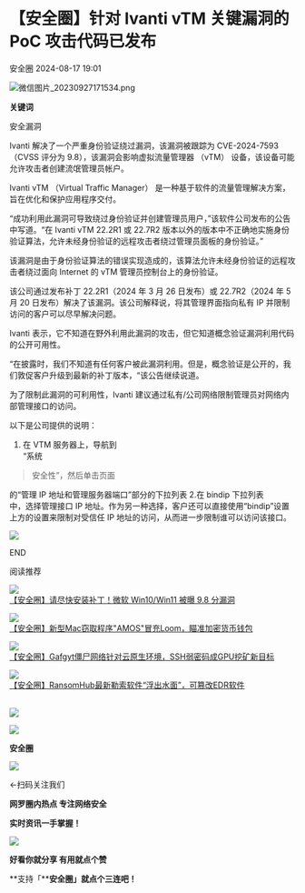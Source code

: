 #  【安全圈】针对 Ivanti vTM 关键漏洞的 PoC 攻击代码已发布   
 安全圈   2024-08-17 19:01  
  
![](https://mmbiz.qpic.cn/sz_mmbiz_png/aBHpjnrGylgOvEXHviaXu1fO2nLov9bZ055v7s8F6w1DD1I0bx2h3zaOx0Mibd5CngBwwj2nTeEbupw7xpBsx27Q/640?wx_fmt=png&from=appmsg "微信图片_20230927171534.png")  
  
  
**关键词**  
  
  
  
安全漏洞  
  
  
Ivanti 解决了一个严重身份验证绕过漏洞，该漏洞被跟踪为 CVE-2024-7593（CVSS 评分为 9.8），该漏洞会影响虚拟流量管理器 （vTM） 设备，该设备可能允许攻击者创建流氓管理员帐户。  
  
Ivanti vTM （Virtual Traffic Manager） 是一种基于软件的流量管理解决方案，旨在优化和保护应用程序交付。  
  
“成功利用此漏洞可导致绕过身份验证并创建管理员用户，”该软件公司发布的公告中写道。“在 Ivanti vTM 22.2R1 或 22.7R2 版本以外的版本中不正确地实施身份验证算法，允许未经身份验证的远程攻击者绕过管理员面板的身份验证。”  
  
该漏洞是由于身份验证算法的错误实现造成的，该算法允许未经身份验证的远程攻击者绕过面向 Internet 的 vTM 管理员控制台上的身份验证。  
  
该公司通过发布补丁 22.2R1（2024 年 3 月 26 日发布）或 22.7R2（2024 年 5 月 20 日发布）解决了该漏洞。该公司解释说，将其管理界面指向私有 IP 并限制访问的客户可以尽早解决问题。  
  
Ivanti 表示，它不知道在野外利用此漏洞的攻击，但它知道概念验证漏洞利用代码的公开可用性。  
  
“在披露时，我们不知道有任何客户被此漏洞利用。但是，概念验证是公开的，我们敦促客户升级到最新的补丁版本，“该公告继续说道。  
  
为了限制此漏洞的可利用性，Ivanti 建议通过私有/公司网络限制管理员对网络内部管理接口的访问。  
  
以下是公司提供的说明：  
  
1. 在 VTM 服务器上，导航到  
“系统  
>安全性”，然后单击页面  
  
的“管理 IP 地址和管理服务器端口”部分的下拉列表 2.在 bindip 下拉列表  
中，选择管理接口 IP 地址。作为另一种选择，客户还可以直接使用“bindip”设置上方的设置来限制对受信任 IP 地址的访问，从而进一步限制谁可以访问该接口。  
  
![](https://mmbiz.qpic.cn/sz_mmbiz_png/aBHpjnrGyljkcia9nB2ibNDUtT2s4ibETvw2SMvRCDxHJFZIJpknOqTpXicMIvC0DY91kXw3vzv8LSdQG8iatyMZicQw/640?wx_fmt=png&from=appmsg "")  
  
  
END  
  
  
阅读推荐  
  
  
![](https://mmbiz.qpic.cn/sz_mmbiz_jpg/aBHpjnrGyljkcia9nB2ibNDUtT2s4ibETvwNn2N1RKYDgia1QSecaYibmVoLYYAic5BarqG5Anhd9pfbYCZWKEafE84Q/640?wx_fmt=jpeg "")  
[【安全圈】请尽快安装补丁！微软 Win10/Win11 被曝 9.8 分漏洞](http://mp.weixin.qq.com/s?__biz=MzIzMzE4NDU1OQ==&mid=2652063642&idx=1&sn=55b4768ea2cb329a1a43434bab108d70&chksm=f36e6bdac419e2cccd58cda488c4a2c8f3a27fd39e1c8b226ccbccefabb0c8ed13b42175c920&scene=21#wechat_redirect)  
  
  
  
![](https://mmbiz.qpic.cn/sz_mmbiz_jpg/aBHpjnrGyliarzJNsxaLg5jFDicw50kC6Ts13uSLU24F1ekAlTgaNt8EhRImRAuwQl1grogX5M95peL01URgcSsw/640?wx_fmt=jpeg "")  
[【安全圈】新型Mac窃取程序"AMOS"冒充Loom，瞄准加密货币钱包](http://mp.weixin.qq.com/s?__biz=MzIzMzE4NDU1OQ==&mid=2652063642&idx=2&sn=a1b8aed3bfb097f3e724e3002c9ab0c2&chksm=f36e6bdac419e2ccd13c2962b8bacbdd6d4a87d14b01fb34b8b5a29349e18e54211607e6cc74&scene=21#wechat_redirect)  
  
  
  
![](https://mmbiz.qpic.cn/sz_mmbiz_jpg/aBHpjnrGyliarzJNsxaLg5jFDicw50kC6TgX574udGibfcQ9pT5jkJiag1sdd9xia2wvVSbzicGUGTAibQfwmTq9n6kzw/640?wx_fmt=jpeg "")  
[【安全圈】Gafgyt僵尸网络针对云原生环境，SSH弱密码成GPU挖矿新目标](http://mp.weixin.qq.com/s?__biz=MzIzMzE4NDU1OQ==&mid=2652063642&idx=3&sn=7e27daf40de8f9bb3efdac1a361a07d1&chksm=f36e6bdac419e2ccf3ab8459baaa0c94d62468fad07b19bb82a42a921dc61b416a4b3de2029c&scene=21#wechat_redirect)  
  
  
  
![](https://mmbiz.qpic.cn/sz_mmbiz_jpg/aBHpjnrGyliarzJNsxaLg5jFDicw50kC6TbtfMVibat2BfcG9ibVSXOcsQ0wdbLFwL86FBAOWmVbaib3gQMhjf2waFw/640?wx_fmt=jpeg "")  
[【安全圈】RansomHub最新勒索软件“浮出水面”，可篡改EDR软件](http://mp.weixin.qq.com/s?__biz=MzIzMzE4NDU1OQ==&mid=2652063642&idx=4&sn=7536674b2200cc02f65f6a7fe2d92f68&chksm=f36e6bdac419e2cc766cb553cbd333691f6338e269a05942c80d69eea292a1b40c6d59694b26&scene=21#wechat_redirect)  
                      
  
  
  
  
  
![](https://mmbiz.qpic.cn/mmbiz_gif/aBHpjnrGylgeVsVlL5y1RPJfUdozNyCEft6M27yliapIdNjlcdMaZ4UR4XxnQprGlCg8NH2Hz5Oib5aPIOiaqUicDQ/640?wx_fmt=gif "")  
  
  
  
![](https://mmbiz.qpic.cn/mmbiz_png/aBHpjnrGylgeVsVlL5y1RPJfUdozNyCEDQIyPYpjfp0XDaaKjeaU6YdFae1iagIvFmFb4djeiahnUy2jBnxkMbaw/640?wx_fmt=png "")  
  
**安全圈**  
  
![](https://mmbiz.qpic.cn/mmbiz_gif/aBHpjnrGylgeVsVlL5y1RPJfUdozNyCEft6M27yliapIdNjlcdMaZ4UR4XxnQprGlCg8NH2Hz5Oib5aPIOiaqUicDQ/640?wx_fmt=gif "")  
  
  
←扫码关注我们  
  
**网罗圈内热点 专注网络安全**  
  
**实时资讯一手掌握！**  
  
  
![](https://mmbiz.qpic.cn/mmbiz_gif/aBHpjnrGylgeVsVlL5y1RPJfUdozNyCE3vpzhuku5s1qibibQjHnY68iciaIGB4zYw1Zbl05GQ3H4hadeLdBpQ9wEA/640?wx_fmt=gif "")  
  
**好看你就分享 有用就点个赞**  
  
**支持「****安全圈」就点个三连吧！**  
  
